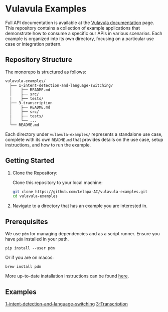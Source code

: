 # Vulavula Examples

Full API documentation is available at the [Vulavula documentation](https://docs.lelapa.ai/) page. This repository contains a collection of 
example applications that demonstrate how to consume a specific our APIs in various scenarios. Each example is organized
into its own directory, focusing on a particular use case or integration pattern.

## Repository Structure
The monorepo is structured as follows:
```
vulavula-examples/
  ├── 1-intent-detection-and-language-switching/
  │    ├── README.md
  │    ├── src/
  |    ├── tests/
  ├── 3-transcription
  │    ├── README.md
  │    ├── src/
  |    ├── tests/
  │    └── ...
  └── README.md
```
Each directory under `vulavula-examples/` represents a standalone use case, complete with its own `README.md` that 
provides details on the use case, setup instructions, and how to run the example.

## Getting Started
1. Clone the Repository:

    Clone this repository to your local machine:
    ```bash
   git clone https://github.com/Lelapa-AI/vulavula-examples.git
   cd vulavula-examples
   ```
2. Navigate to a directory that has an example you are interested in.

## Prerequisites
We use `pdm` for managing dependencies and as a script runner. Ensure you have `pdm` installed in your path.
```commandline
pip install --user pdm
```
Or if you are on macos:
```commandline
brew install pdm
```
More up-to-date installation instructions can be found [here](https://pdm-project.org/en/latest/).

## Examples
[1-intent-detection-and-language-switching](1-intent-detection-and-language-switching/)
[3-Transcription](3-transcription/)

